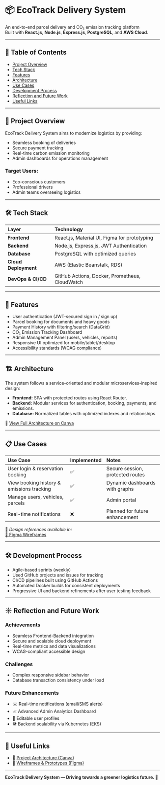 # 📦 EcoTrack Delivery System
An end-to-end parcel delivery and CO₂ emission tracking platform  
Built with **React.js**, **Node.js**, **Express.js**, **PostgreSQL**, and **AWS Cloud**.

---

## 🧩 Table of Contents
- [Project Overview](#-project-overview)
- [Tech Stack](#-tech-stack)
- [Features](#-features)
- [Architecture](https://www.canva.com/design/DAF2_XFD4xs/cDNRK073cZ9Brg_7a3qeXw/edit)
- [Use Cases](#-use-cases)
- [Development Process](#-development-process)
- [Reflection and Future Work](#-reflection-and-future-work)
- [Useful Links](#-useful-links)

---

## 🎯 Project Overview
EcoTrack Delivery System aims to modernize logistics by providing:
- Seamless booking of deliveries
- Secure payment tracking
- Real-time carbon emission monitoring
- Admin dashboards for operations management

### Target Users:
- Eco-conscious customers
- Professional drivers
- Admin teams overseeing logistics

---

## 🛠️ Tech Stack

| Layer | Technology |
|:------|:-----------|
| **Frontend** | React.js, Material UI, Figma for prototyping |
| **Backend** | Node.js, Express.js, JWT Authentication |
| **Database** | PostgreSQL with optimized queries |
| **Cloud Deployment** | AWS (Elastic Beanstalk, RDS) |
| **DevOps & CI/CD** | GitHub Actions, Docker, Prometheus, CloudWatch |

---

## 🚀 Features
- User authentication (JWT-secured sign in / sign up)
- Parcel booking for documents and heavy goods
- Payment History with filtering/search (DataGrid)
- CO₂ Emission Tracking Dashboard
- Admin Management Panel (users, vehicles, reports)
- Responsive UI optimized for mobile/tablet/desktop
- Accessibility standards (WCAG compliance)

---

## 🏗️ Architecture
The system follows a service-oriented and modular microservices-inspired design:


- **Frontend:** SPA with protected routes using React Router.
- **Backend:** Modular services for authentication, booking, payments, and emissions.
- **Database:** Normalized tables with optimized indexes and relationships.

📎 [View Full Architecture on Canva](https://www.canva.com/design/DAF2_XFD4xs/cDNRK073cZ9Brg_7a3qeXw/edit)

---

## 📋 Use Cases

| Use Case | Implemented | Notes |
|:---------|:------------|:------|
| User login & reservation booking | ✅ | Secure session, protected routes |
| View booking history & emissions tracking | ✅ | Dynamic dashboards with graphs |
| Manage users, vehicles, parcels | ✅ | Admin portal |
| Real-time notifications | ❌ | Planned for future enhancement |

📎 _Design references available in:_  
[🎨 Figma Wireframes](https://www.figma.com/design/YdHhIYwsTxBTRNlbtngNef/Advance-web-development?node-id=0-1&p=f&t=A9cdYgSSEfD07XA6-0)

---

## 🛠️ Development Process
- Agile-based sprints (weekly)
- Used GitHub projects and issues for tracking
- CI/CD pipelines built using GitHub Actions
- Automated Docker builds for consistent deployments
- Progressive UI and backend refinements after user testing feedback

---

## ☀️ Reflection and Future Work

### Achievements
- Seamless Frontend-Backend integration
- Secure and scalable cloud deployment
- Real-time metrics and data visualizations
- WCAG-compliant accessible design

### Challenges
- Complex responsive sidebar behavior
- Database transaction consistency under load

### Future Enhancements
- ✉️ Real-time notifications (email/SMS alerts)
- 📈 Advanced Admin Analytics Dashboard
- 📝 Editable user profiles
- 🛠️ Backend scalability via Kubernetes (EKS)

---

## 📙 Useful Links
- 📎 [Project Architecture (Canva)](https://www.canva.com/design/DAF2_XFD4xs/cDNRK073cZ9Brg_7a3qeXw/edit)
- 🎨 [Wireframes & Prototypes (Figma)](https://www.figma.com/design/YdHhIYwsTxBTRNlbtngNef/Advance-web-development?node-id=0-1&p=f&t=A9cdYgSSEfD07XA6-0)

---

**EcoTrack Delivery System — Driving towards a greener logistics future. 🌱**
